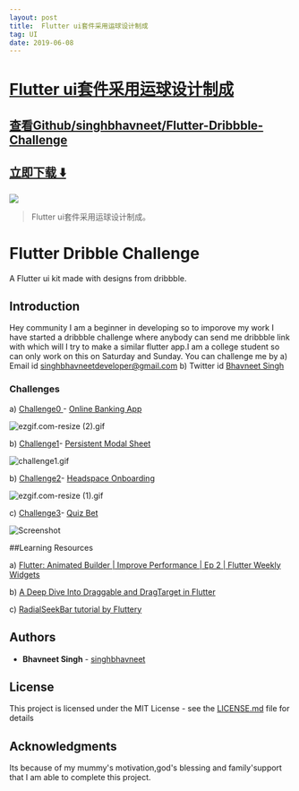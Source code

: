 ```yaml
---
layout: post
title:  Flutter ui套件采用运球设计制成
tag: UI
date: 2019-06-08
---
```


# [Flutter ui套件采用运球设计制成 ](http://github.com/singhbhavneet/Flutter-Dribbble-Challenge) 



## [查看Github/singhbhavneet/Flutter-Dribbble-Challenge](http://github.com/singhbhavneet/Flutter-Dribbble-Challenge)
## [立即下载 ️⬇️ ](https://codeload.github.com/singhbhavneet/Flutter-Dribbble-Challenge/zip/master) 


 
![](https://flutterawesome.com/content/images/2019/03/Online-Banking-App.jpg)
 
>
> Flutter ui套件采用运球设计制成。
>

 
# Flutter Dribble Challenge
A Flutter ui kit made with designs from dribbble.

## Introduction
Hey community I am a beginner in developing so to imporove my work I have started a dribbble challenge where anybody can send me dribbble link with which will I try to make a similar flutter app.I am a college student so can only work on this on Saturday and Sunday.
You can challenge me by 
a) Email id  [singhbhavneetdeveloper@gmail.com](https://gmail.com/)
b) Twitter id [Bhavneet Singh](https://twitter.com/Bhavnee48368854)

### Challenges
a) [Challenge0 ](https://github.com/singhbhavneet/Flutter-Dribbble-Challenge/tree/master/lib/challenge0)- [Online Banking App](https://dribbble.com/shots/6104857-Online-Banking-App)

![ezgif.com-resize (2).gif](https://www.dropbox.com/s/1b5lbhfm0uhg68i/ezgif.com-resize%20%282%29.gif?dl=0&raw=1)

b) [Challenge1](https://github.com/singhbhavneet/Flutter-Dribbble-Challenge/tree/master/lib/challenge1)- [Persistent Modal Sheet](https://twitter.com/Carbon187/status/1102998527427428353)

![challenge1.gif](https://www.dropbox.com/s/eknjn9vqky9dl2v/ezgif.com-resize.gif?dl=0&raw=1)

b) [Challenge2](https://github.com/singhbhavneet/Flutter-Dribbble-Challenge/tree/master/lib/challenge2)- [Headspace Onboarding](https://dribbble.com/shots/4931482-Headspace-Onboarding-Redesign)

![ezgif.com-resize (1).gif](https://www.dropbox.com/s/pfo133mgpz4l1lv/ezgif.com-resize%20%281%29.gif?dl=0&raw=1)

c) [Challenge3](https://github.com/singhbhavneet/Flutter-Dribbble-Challenge/tree/master/lib/challenge3)- [Quiz Bet](https://dribbble.com/shots/6164423-QuizBet-Animation)

![Screenshot](https://www.dropbox.com/s/uzry0b0g8qvklt8/ezgif.com-resize%20%283%29.gif?dl=0&raw=1)

##Learning Resources

a) [Flutter: Animated Builder | Improve Performance | Ep 2 | Flutter Weekly Widgets](https://www.youtube.com/watch?v=ssz7pJQTokM)

b) [A Deep Dive Into Draggable and DragTarget in Flutter](https://medium.com/flutter-community/a-deep-dive-into-draggable-and-dragtarget-in-flutter-487919f6f1e4)

c) [RadialSeekBar tutorial by Fluttery](https://youtu.be/FE7Vtzq52xg?t=2076)

## Authors

* **Bhavneet Singh**  - [singhbhavneet](https://github.com/singhbhavneet)

## License

This project is licensed under the MIT License - see the [LICENSE.md](LICENSE.md) file for details

## Acknowledgments

Its because of my mummy's motivation,god's blessing and family'support that I am able to complete this project.

